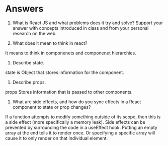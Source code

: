# Answers

1. What is React JS and what problems does it try and solve? Support your answer with concepts introduced in class and from your personal research on the web.

1. What does it mean to think in react?

It means to think in componenets and componenet hierarchies.

1. Describe state.

state is Object that stores information for the component.

1. Describe props.

props Stores information that is passed to other components.

1. What are side effects, and how do you sync effects in a React component to state or prop changes?

If a function attempts to modify something outside of its scope, then this is a side effect (more specifically a memory leak). Side effects can be prevented by surrounding the code in a useEffect hook. Putting an empty array at the end tells it to render once. Or specifying a specific array will cause it to only render on that individual element.
